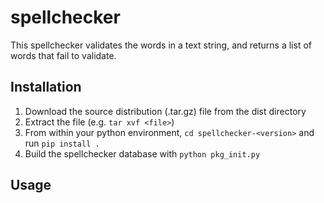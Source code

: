 # spellchecker

This spellchecker validates the words in a text string, and returns a list of words that fail to validate.

## Installation
1. Download the source distribution (.tar.gz) file from the dist directory
2. Extract the file (e.g. `tar xvf <file>`)
3. From within your python environment, `cd spellchecker-<version>` and run `pip install .`
4. Build the spellchecker database with `python pkg_init.py`


## Usage
